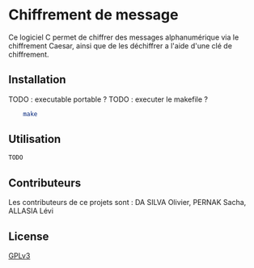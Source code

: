 # Chiffrement de message

Ce logiciel C permet de chiffrer des messages alphanumérique via le chiffrement Caesar, ainsi que de les déchiffrer a l'aide d'une clé de chiffrement.

## Installation

TODO : executable portable ? 
TODO : executer le makefile ?

```bash
    make
```

## Utilisation

```bash
TODO
```

## Contributeurs

Les contributeurs de ce projets sont : 
DA SILVA Olivier, PERNAK Sacha, ALLASIA Lévi 

## License

[GPLv3](https://www.gnu.org/licenses/gpl-3.0.fr.html)
